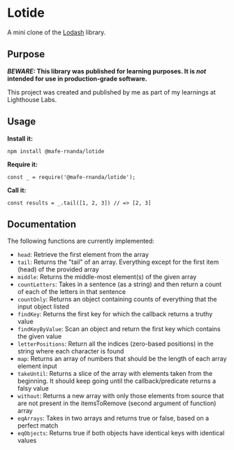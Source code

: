 # Lotide

A mini clone of the [Lodash](https://lodash.com) library.

## Purpose

**_BEWARE:_ This library was published for learning purposes. It is _not_ intended for use in production-grade software.**

This project was created and published by me as part of my learnings at Lighthouse Labs. 

## Usage

**Install it:**

`npm install @mafe-rnanda/lotide`

**Require it:**

`const _ = require('@mafe-rnanda/lotide');`

**Call it:**

`const results = _.tail([1, 2, 3]) // => [2, 3]`

## Documentation

The following functions are currently implemented:

* `head`: Retrieve the first element from the array
* `tail`: Returns the "tail" of an array. Everything except for the first item (head) of the provided array
* `middle`: Returns the middle-most element(s) of the given array
* `countLetters`: Takes in a sentence (as a string) and then return a count of each of the letters in that sentence
* `countOnly`: Returns an object containing counts of everything that the input object listed
* `findKey`: Returns the first key for which the callback returns a truthy value
* `findKeyByValue`: Scan an object and return the first key which contains the given value
* `letterPositions`: Return all the indices (zero-based positions) in the string where each character is found
* `map`: Returns an array of numbers that should be the length of each array element input
* `takeUntil`: Returns a slice of the array with elements taken from the beginning. It should keep going until the callback/predicate returns a falsy value
* `without`: Returns a new array with only those elements from source that are not present in the itemsToRemove (second argument of function) array
* `eqArrays`: Takes in two arrays and returns true or false, based on a perfect match
* `eqObjects`: Returns true if both objects have identical keys with identical values